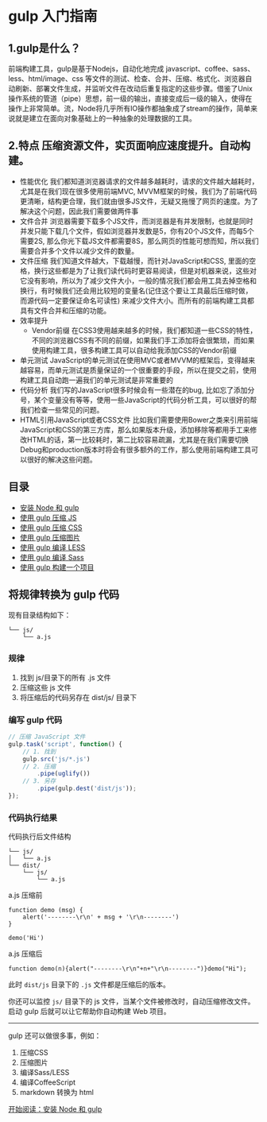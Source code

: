  # gulp 入门指南
## 1.gulp是什么？
前端构建工具，gulp是基于Nodejs，自动化地完成 javascript、coffee、sass、less、html/image、css 等文件的测试、检查、合并、压缩、格式化、浏览器自动刷新、部署文件生成，并监听文件在改动后重复指定的这些步骤。借鉴了Unix操作系统的管道（pipe）思想，前一级的输出，直接变成后一级的输入，使得在操作上非常简单。流，Node将几乎所有IO操作都抽象成了stream的操作，简单来说就是建立在面向对象基础上的一种抽象的处理数据的工具。
## 2.特点  压缩资源文件，实页面响应速度提升。自动构建。
- 性能优化
我们都知道浏览器请求的文件越多越耗时，请求的文件越大越耗时，尤其是在我们现在很多使用前端MVC, MVVM框架的时候，我们为了前端代码更清晰，结构更合理，我们就由很多JS文件，无疑又拖慢了网页的速度。为了解决这个问题，因此我们需要做两件事
- 文件合并
浏览器需要下载多个JS文件，而浏览器是有并发限制，也就是同时并发只能下载几个文件，假如浏览器并发数是5，你有20个JS文件，而每5个需要2S, 那么你光下载JS文件都需要8S，那么网页的性能可想而知，所以我们需要合并多个文件以减少文件的数量。
- 文件压缩
我们知道文件越大，下载越慢，而针对JavaScript和CSS, 里面的空格，换行这些都是为了让我们读代码时更容易阅读，但是对机器来说，这些对它没有影响，所以为了减少文件大小，一般的情况我们都会用工具去掉空格和换行，有时候我们还会用比较短的变量名(记住这个要让工具最后压缩时做，而源代码一定要保证命名可读性) 来减少文件大小。而所有的前端构建工具都具有文件合并和压缩的功能。
- 效率提升
  - Vendor前缀
在CSS3使用越来越多的时候，我们都知道一些CSS的特性，不同的浏览器CSS有不同的前缀，如果我们手工添加将会很繁琐，而如果使用构建工具，很多构建工具可以自动给我添加CSS的Vendor前缀
- 单元测试
JavaScript的单元测试在使用MVC或者MVVM的框架后，变得越来越容易，而单元测试是质量保证的一个很重要的手段，所以在提交之前，使用构建工具自动跑一遍我们的单元测试是非常重要的
- 代码分析
我们写的JavaScript很多时候会有一些潜在的bug, 比如忘了添加分号，某个变量没有等等，使用一些JavaScript的代码分析工具，可以很好的帮我们检查一些常见的问题。
- HTML引用JavaScript或者CSS文件
比如我们需要使用Bower之类来引用前端JavaScript和CSS的第三方库，那么如果版本升级，添加移除等都用手工来修改HTML的话，第一比较耗时，第二比较容易疏漏，尤其是在我们需要切换Debug和production版本时将会有很多额外的工作，那么使用前端构建工具可以很好的解决这些问题。



## 目录

- [安装 Node 和 gulp](chapter1.md)
- [使用 gulp 压缩 JS](chapter2.md)
- [使用 gulp 压缩 CSS](chapter3.md)
- [使用 gulp 压缩图片](chapter4.md)
- [使用 gulp 编译 LESS](chapter5.md)
- [使用 gulp 编译 Sass](chapter6.md)
- [使用 gulp 构建一个项目](chapter7.md)

将规律转换为 gulp 代码
-------------------

现有目录结构如下：

```
└── js/
    └── a.js
```

### 规律

1. 找到 js/目录下的所有 .js 文件
2. 压缩这些 js 文件
3. 将压缩后的代码另存在 dist/js/ 目录下

### 编写 gulp 代码

```js
// 压缩 JavaScript 文件
gulp.task('script', function() {
    // 1. 找到
    gulp.src('js/*.js')
    // 2. 压缩
        .pipe(uglify())
    // 3. 另存
        .pipe(gulp.dest('dist/js'));
});
```

### 代码执行结果

代码执行后文件结构

```
└── js/
│   └── a.js
└── dist/
    └── js/
        └── a.js
```

a.js 压缩前
```
function demo (msg) {
    alert('--------\r\n' + msg + '\r\n--------')
}

demo('Hi')
```
a.js 压缩后
```
function demo(n){alert("--------\r\n"+n+"\r\n--------")}demo("Hi");
```

此时 `dist/js` 目录下的 `.js` 文件都是压缩后的版本。

你还可以监控 `js/` 目录下的 js 文件，当某个文件被修改时，自动压缩修改文件。启动 gulp 后就可以让它帮助你自动构建 Web 项目。

-----------------

gulp 还可以做很多事，例如：

1. 压缩CSS
2. 压缩图片
3. 编译Sass/LESS
4. 编译CoffeeScript
5. markdown 转换为 html

[开始阅读：安装 Node 和 gulp](chapter1.md)

